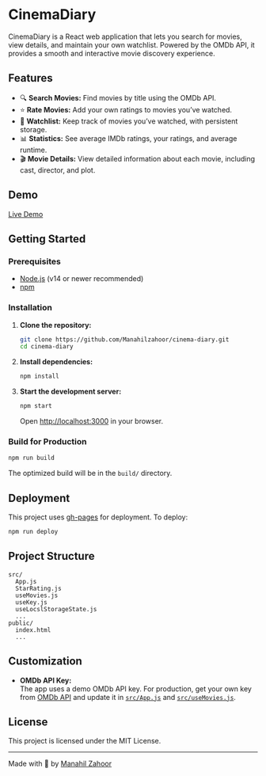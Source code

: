 # CinemaDiary

CinemaDiary is a React web application that lets you search for movies, view details, and maintain your own watchlist. Powered by the OMDb API, it provides a smooth and interactive movie discovery experience.

## Features

- 🔍 **Search Movies:** Find movies by title using the OMDb API.
- ⭐ **Rate Movies:** Add your own ratings to movies you’ve watched.
- 📝 **Watchlist:** Keep track of movies you’ve watched, with persistent storage.
- 📊 **Statistics:** See average IMDb ratings, your ratings, and average runtime.
- 🎬 **Movie Details:** View detailed information about each movie, including cast, director, and plot.

## Demo

[Live Demo](https://Manahilzahoor.github.io/cinema-diary/)

## Getting Started

### Prerequisites

- [Node.js](https://nodejs.org/) (v14 or newer recommended)
- [npm](https://www.npmjs.com/)

### Installation

1. **Clone the repository:**
   ```sh
   git clone https://github.com/Manahilzahoor/cinema-diary.git
   cd cinema-diary
   ```

2. **Install dependencies:**
   ```sh
   npm install
   ```

3. **Start the development server:**
   ```sh
   npm start
   ```
   Open [http://localhost:3000](http://localhost:3000) in your browser.

### Build for Production

```sh
npm run build
```

The optimized build will be in the `build/` directory.

## Deployment

This project uses [gh-pages](https://www.npmjs.com/package/gh-pages) for deployment. To deploy:

```sh
npm run deploy
```

## Project Structure

```
src/
  App.js
  StarRating.js
  useMovies.js
  useKey.js
  useLocslStorageState.js
  ...
public/
  index.html
  ...
```

## Customization

- **OMDb API Key:**  
  The app uses a demo OMDb API key. For production, get your own key from [OMDb API](http://www.omdbapi.com/apikey.aspx) and update it in [`src/App.js`](src/App.js) and [`src/useMovies.js`](src/useMovies.js).

## License

This project is licensed under the MIT License.

---

Made with 🍿 by [Manahil Zahoor](https://github.com/Manahilzahoor)
